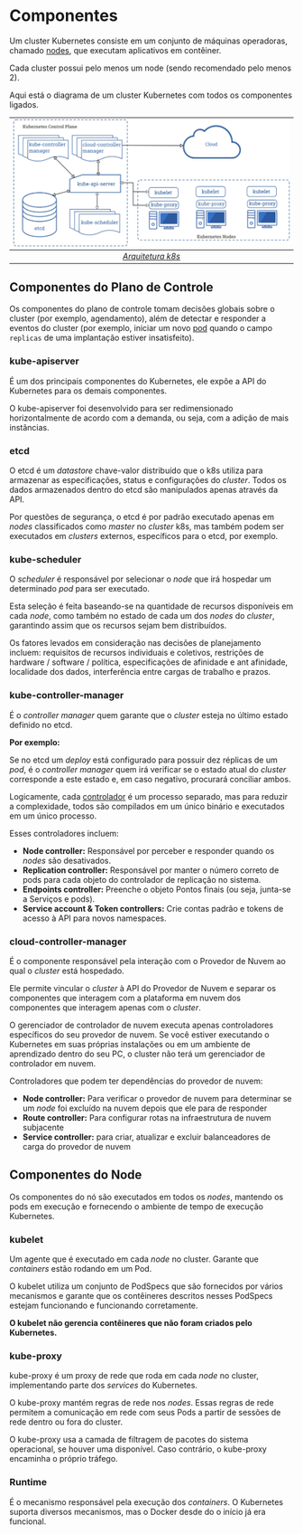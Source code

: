 # Componentes

Um cluster Kubernetes consiste em um conjunto de máquinas operadoras, chamado [nodes](https://kubernetes.io/docs/concepts/architecture/nodes/), que executam aplicativos em contêiner.

Cada cluster possui pelo menos um node (sendo recomendado pelo menos 2).

Aqui está o diagrama de um cluster Kubernetes com todos os componentes ligados.

|     ![Architecture Of Kubernetes](../images/components-of-kubernetes.png)     |
| :---------------------------------------------------------------------------: |
| *[Arquitetura k8s](https://kubernetes.io/docs/concepts/overview/components/)* |

## Componentes do Plano de Controle

Os componentes do plano de controle tomam decisões globais sobre o cluster (por exemplo, agendamento), além de detectar e responder a eventos do cluster (por exemplo, iniciar um novo [pod](https://kubernetes.io/docs/concepts/workloads/pods/pod-overview/) quando o campo `replicas` de uma implantação estiver insatisfeito).

### kube-apiserver

É um dos principais componentes do Kubernetes, ele expõe a API do Kubernetes para os demais componentes.

O kube-apiserver foi desenvolvido para ser redimensionado horizontalmente de acordo com a demanda, ou seja, com a adição de mais instâncias.

### etcd

O etcd é um _datastore_ chave-valor distribuído que o k8s utiliza para armazenar as especificações, status e configurações do _cluster_. Todos os dados armazenados dentro do etcd são manipulados apenas através da API.

Por questões de segurança, o etcd é por padrão executado apenas em _nodes_ classificados como _master_ no _cluster_ k8s, mas também podem ser executados em _clusters_ externos, específicos para o etcd, por exemplo.

### kube-scheduler

O _scheduler_ é responsável por selecionar o _node_ que irá hospedar um determinado _pod_ para ser executado.

Esta seleção é feita baseando-se na quantidade de recursos disponíveis em cada _node_, como também no estado de cada um dos _nodes_ do _cluster_, garantindo assim que os recursos sejam bem distribuídos.

Os fatores levados em consideração nas decisões de planejamento incluem: requisitos de recursos individuais e coletivos, restrições de hardware / software / política, especificações de afinidade e ant afinidade, localidade dos dados, interferência entre cargas de trabalho e prazos.

### kube-controller-manager

É o _controller manager_ quem garante que o _cluster_ esteja no último estado definido no etcd.

**Por exemplo:**

Se no etcd um _deploy_ está configurado para possuir dez réplicas de um _pod_, é o _controller manager_ quem irá verificar se o estado atual do _cluster_ corresponde a este estado e, em caso negativo, procurará conciliar ambos.

Logicamente, cada [controlador](https://kubernetes.io/docs/concepts/architecture/controller/) é um processo separado, mas para reduzir a complexidade, todos são compilados em um único binário e executados em um único processo.

Esses controladores incluem:

- **Node controller:** Responsável por perceber e responder quando os _nodes_ são desativados.
- **Replication controller:** Responsável por manter o número correto de pods para cada objeto do controlador de replicação no sistema.
- **Endpoints controller:** Preenche o objeto Pontos finais (ou seja, junta-se a Serviços e pods).
- **Service account & Token controllers:** Crie contas padrão e tokens de acesso à API para novos namespaces.

### cloud-controller-manager

É o componente responsável pela interação com o Provedor de Nuvem ao qual o _cluster_ está hospedado.

Ele permite vincular o _cluster_ à API do Provedor de Nuvem e separar os componentes que interagem com a plataforma em nuvem dos componentes que interagem apenas com o _cluster_.

O gerenciador de controlador de nuvem executa apenas controladores específicos do seu provedor de nuvem. Se você estiver executando o Kubernetes em suas próprias instalações ou em um ambiente de aprendizado dentro do seu PC, o cluster não terá um gerenciador de controlador em nuvem.

Controladores que podem ter dependências do provedor de nuvem:

- **Node controller:** Para verificar o provedor de nuvem para determinar se um _node_ foi excluído na nuvem depois que ele para de responder
- **Route controller:** Para configurar rotas na infraestrutura de nuvem subjacente
- **Service controller:** para criar, atualizar e excluir balanceadores de carga do provedor de nuvem

## Componentes do Node

Os componentes do nó são executados em todos os _nodes_, mantendo os pods em execução e fornecendo o ambiente de tempo de execução Kubernetes.

### kubelet

Um agente que é executado em cada _node_ no cluster. Garante que _containers_ estão rodando em um Pod.

O kubelet utiliza um conjunto de PodSpecs que são fornecidos por vários mecanismos e garante que os contêineres descritos nesses PodSpecs estejam funcionando e funcionando corretamente.

**O kubelet não gerencia contêineres que não foram criados pelo Kubernetes.**

### kube-proxy

kube-proxy é um proxy de rede que roda em cada _node_ no cluster, implementando parte dos _services_ do Kubernetes.

O kube-proxy mantém regras de rede nos _nodes_. Essas regras de rede permitem a comunicação em rede com seus Pods a partir de sessões de rede dentro ou fora do cluster.

O kube-proxy usa a camada de filtragem de pacotes do sistema operacional, se houver uma disponível. Caso contrário, o kube-proxy encaminha o próprio tráfego.

### Runtime

É o mecanismo responsável pela execução dos _containers_. O Kubernetes suporta diversos mecanismos, mas o Docker desde do o início já era funcional.

